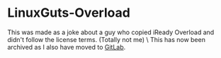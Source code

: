 # LinuxGuts-Overload
This was made as a joke about a guy who copied iReady Overload and didn't follow the license terms. (Totally not me) \ 
This has now been archived as I also have moved to [GitLab](https://gitlab.com/WildSir).
